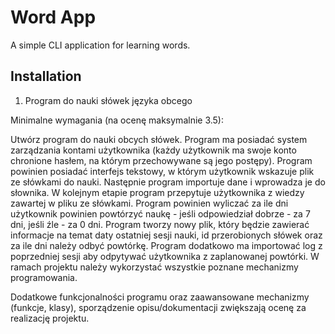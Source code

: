 # Word App

A simple CLI application for learning words.

## Installation

1. Program do nauki słówek języka obcego

Minimalne wymagania (na ocenę maksymalnie 3.5): 

Utwórz program do nauki obcych słówek. Program ma posiadać system zarządzania kontami użytkownika (każdy użytkownik ma swoje konto chronione hasłem, na którym przechowywane są jego postępy). Program powinien posiadać interfejs tekstowy, w którym użytkownik wskazuje plik ze słówkami do nauki. Następnie program importuje dane i wprowadza je do słownika. W kolejnym etapie program przepytuje użytkownika z wiedzy zawartej w pliku ze słówkami. Program powinien wyliczać za ile dni użytkownik powinien powtórzyć naukę - jeśli odpowiedział dobrze - za 7 dni, jeśli źle - za 0 dni. Program tworzy nowy plik, który będzie zawierać informacje na temat daty ostatniej sesji nauki, id przerobionych słówek oraz za ile dni należy odbyć powtórkę. Program dodatkowo ma importować log z poprzedniej sesji aby odpytywać użytkownika z zaplanowanej powtórki. W ramach projektu należy wykorzystać wszystkie poznane mechanizmy programowania. 

Dodatkowe funkcjonalności programu oraz zaawansowane mechanizmy (funkcje, klasy), sporządzenie opisu/dokumentacji zwiększają ocenę za realizację projektu.
